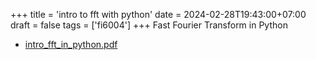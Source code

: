 +++
title = 'intro to fft with python'
date = 2024-02-28T19:43:00+07:00
draft = false
tags = ['fi6004']
+++
Fast Fourier Transform in Python
<!--more-->

+ [intro_fft_in_python.pdf](https://osf.io/k6mr9)
